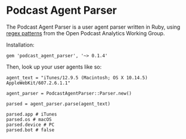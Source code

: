 # Podcast Agent Parser

The Podcast Agent Parser is a user agent parser written in Ruby, using [regex patterns](https://github.com/opawg/user-agents "regex patterns from the Open Podcast Analytics Working Group") from the Open Podcast Analytics Working Group.

Installation:

```
gem 'podcast_agent_parser', '~> 0.1.4'
```

Then, look up your user agents like so:

```
agent_text = "iTunes/12.9.5 (Macintosh; OS X 10.14.5) AppleWebKit/607.2.6.1.1"

agent_parser = PodcastAgentParser::Parser.new()

parsed = agent_parser.parse(agent_text)

parsed.app # iTunes
parsed.os # macOS
parsed.device # PC
parsed.bot # false
```
